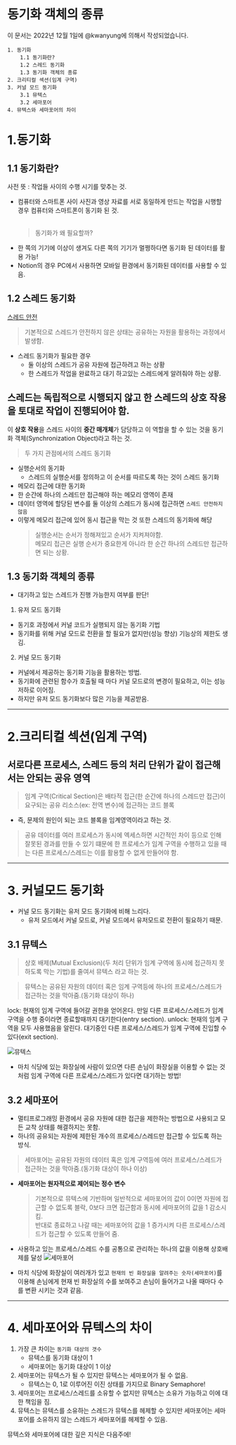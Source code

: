 # **동기화 객체의 종류**

이 문서는 2022년 12월 1일에 @kwanyung에 의해서 작성되었습니다.

```
1. 동기화
    1.1 동기화란?
    1.2 스레드 동기화
    1.3 동기화 객체의 종류
2. 크리티컬 섹션(임계 구역)
3. 커널 모드 동기화
    3.1 뮤텍스
    3.2 세마포어
4. 뮤텍스와 세마포어의 차이
```

# **1.동기화**

## **1.1 동기화란?**

사전 뜻 : 작업들 사이의 수행 시기를 맞추는 것.

- 컴퓨터와 스마트폰 사이 사진과 영상 자료를 서로 동일하게 만드는 작업을 시행할 경우 컴퓨터와 스마트폰이 동기화 된 것.
  <br>
  <br>
  > 동기화가 왜 필요할까?
- 한 쪽의 기기에 이상이 생겨도 다른 쪽의 기기가 멀쩡하다면 동기화 된 데이터를 활용 가능!
- Notion의 경우 PC에서 사용하면 모바일 환경에서 동기화된 데이터를 사용할 수 있음.

## **1.2 스레드 동기화**

[스레드 안전](https://github.com/monthly-cs/2022-11/blob/main/%ED%94%84%EB%A1%9C%EC%84%B8%EC%8A%A4%2C%20%EC%8A%A4%EB%A0%88%EB%93%9C/2.%20PCB%EC%99%80%20Context%20Switching.md)

> 기본적으로 스레드가 안전하지 않은 상태는 공유하는 자원을 활용하는 과정에서 발생함.

- 스레드 동기화가 필요한 경우
  - 둘 이상의 스레드가 공유 자원에 접근하려고 하는 상황
  - 한 스레드가 작업을 완료하고 대기 하고있는 스레드에게 알려줘야 하는 상황.

## 스레드는 독립적으로 시행되지 않고 한 스레드의 **상호 작용**을 토대로 작업이 진행되어야 함.

이 **상호 작용**을 스레드 사이의 **중간 매개체**가 담당하고 이 역할을 할 수 있는 것을 동기화 객체(Synchronization Object)라고 하는 것.

> 두 가지 관점에서의 스레드 동기화

- 실행순서의 동기화
  - 스레드의 실행순서를 정의하고 이 순서를 따르도록 하는 것이 스레드 동기화
- 메모리 접근에 대한 동기화
- 한 순간에 하나의 스레드만 접근해야 하는 메모리 영역이 존재
- 데이터 영역에 할당된 변수를 둘 이상의 스레드가 동시에 접근하면 `스레드 안전하지 않음`
- 이렇게 메모리 접근에 있어 동시 접근을 막는 것 또한 스레드의 동기화에 해당
  > 실행순서는 순서가 정해져있고 순서가 지켜져야함.
  > <br>메모리 접근은 실행 순서가 중요한게 아니라 한 순간 하나의 스레드만 접근하면 되는 상황.

## **1.3 동기화 객체의 종류**

- 대기하고 있는 스레드가 진행 가능한지 여부를 판단!

1. 유저 모드 동기화

- 동기호 과정에서 커널 코드가 실행되지 않는 동기화 기법
- 동기화를 위해 커널 모드로 전환을 할 필요가 없지만(성능 향상) 기능상의 제한도 생김.

2. 커널 모드 동기화

- 커널에서 제공하는 동기화 기능을 활용하는 방법.
- 동기화에 관련된 함수가 호출될 때 마다 커널 모드로의 변경이 필요하고, 이는 성능 저하로 이어짐.
- 하지만 유저 모드 동기화보다 많은 기능을 제공받음.

---

# **2.크리티컬 섹션(임계 구역)**

## 서로다른 프로세스, 스레드 등의 처리 단위가 같이 접근해서는 안되는 공유 영역

> 임계 구역(Critical Section)은 배타적 접근(한 순간에 하나의 스레드만 접근)이 요구되는 공유 리소스(ex: 전역 변수)에 접근하는 코드 블록

- 즉, 문제의 원인이 되는 코드 블록을 임계영역이라고 하는 것.

> 공유 데이터를 여러 프로세스가 동시에 엑세스하면 시간적인 차이 등으로 인해 잘못된 경과를 만들 수 있기 떄문에 한 프로세스가 임계 구역을 수행하고 있을 때는 다른 프로세스/스레드는 이를 활용할 수 없게 만들어야 함.

---

# **3. 커널모드 동기화**

- 커널 모드 동기화는 유저 모드 동기화에 비해 느리다.
  - 유저 모드에서 커널 모드로, 커널 모드에서 유저모드로 전환이 필요하기 때문.

## **3.1 뮤텍스**

> 상호 배제(Mutual Exclusion)(두 처리 단위가 임계 구역에 동시에 접근하지 못하도록 막는 기법)를 줄여서 뮤텍스 라고 하는 것.

> 뮤텍스는 공유된 자원의 데이터 혹은 임계 구역등에 하나의 프로세스/스레드가 접근하는 것을 막아줌.(동기화 대상이 하나)

lock: 현재의 임계 구역에 들어갈 권한을 얻어온다. 만일 다른 프로세스/스레드가 임계 구역을 수행 중이라면 종료할때까지 대기한다(entry section).
unlock: 현재의 임계 구역을 모두 사용했음을 알린다. 대기중인 다른 프로세스/스레드가 임계 구역에 진입할 수 있다(exit section).

![뮤텍스](https://user-images.githubusercontent.com/71562311/205255349-4751ebb3-213e-40dc-8cf3-74738ceaa7fc.png)

- 마치 식당에 있는 화장실에 사람이 있으면 다른 손님이 화장실을 이용할 수 없는 것 처럼 임계 구역에 다른 프로세스/스레드가 있다면 대기하는 방법!

## **3.2 세마포어**

- 멀티프로그래밍 환경에서 공유 자원에 대한 접근을 제한하는 방법으로 사용되고 모든 교착 상태를 해결하지는 못함.
- 하나의 공유되는 자원에 제한된 개수의 프로세스/스레드만 접근할 수 있도록 하는 방식.

> 세마포어는 공유된 자원의 데이터 혹은 임계 구역등에 여러 프로세스/스레드가 접근하는 것을 막아줌.(동기화 대상이 하나 이상)

- **세마포어는 원자적으로 제어되는 정수 변수**

  > 기본적으로 뮤텍스에 기반하며 일반적으로 세마포어의 값이 0이면 자원에 접근할 수 없도록 블락, 0보다 크면 접근함과 동시에 세마포어의 값을 1 감소시킴.
  > <br>반대로 종료하고 나갈 때는 세마포어의 값을 1 증가시켜 다른 프로세스/스레드가 접근할 수 있도록 만들어 줌.

- 사용하고 있는 프로세스/스레드 수를 공통으로 관리하는 하나의 값을 이용해 상호배제를 달성
  ![세마포어](https://user-images.githubusercontent.com/71562311/205255389-10660323-4757-4767-bbb3-5ffa60d39896.png)

- 마치 식당에 화장실이 여러개가 있고 `현재의 빈 화장실을 알려주는 숫자(세마포어)`를 이용해 손님에게 현재 빈 화장실의 수를 보여주고 손님이 들어가고 나올 때마다 수를 변환 시키는 것과 같음.

---

# **4. 세마포어와 뮤텍스의 차이**

1. 가장 큰 차이는 `동기화 대상의 갯수`
   - 뮤텍스를 동기화 대상이 1
   - 세마포어는 동기화 대상이 1 이상
2. 세마포어는 뮤텍스가 될 수 있지만 뮤텍스는 세마포어가 될 수 없음.
   - 뮤텍스는 0, 1로 이루어진 이진 상태를 가지므로 Binary Semaphore!
3. 세마포어는 프로세스/스레드를 소유할 수 없지만 뮤텍스는 소유가 가능하고 이에 대한 책임을 짐.
4. 뮤텍스는 뮤텍스를 소유하는 스레드가 뮤텍스를 헤제할 수 있지만 세마포어는 세마포어를 소유하지 않는 스레드가 세마포어를 헤제할 수 있음.

뮤텍스와 세마포어에 대한 깊은 지식은 다음주에!
